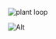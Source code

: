 ![plant loop](https://media.giphy.com/media/l1J3NPQf42bgLV3Bm/giphy.gif)

![Alt](https://repobeats.axiom.co/api/embed/3add244268449ec1cb5b303bac320598f5354abb.svg "Repobeats analytics image")
